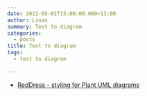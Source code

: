 ```yaml
---
date: 2022-05-01T15:00:00.000+13:00
author: Linas
summary: Text to diagram
categories:
  - posts
title: Text to diagram 
tags:
  - text to diagram

---
```



* [RedDress - styling for Plant UML diagrams](https://github.com/Drakemor/RedDress-PlantUML)
